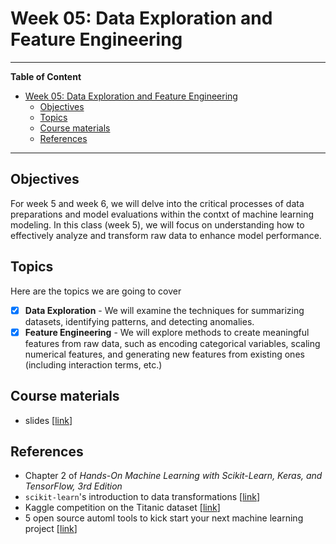 # Week 05: Data Exploration and Feature Engineering
---

**Table of Content**
- [Week 05: Data Exploration and Feature Engineering](#week-05-data-exploration-and-feature-engineering)
  - [Objectives](#objectives)
  - [Topics](#topics)
  - [Course materials](#course-materials)
  - [References](#references)

---
## Objectives
For week 5 and week 6, we will delve into the critical processes of data preparations and model evaluations within the contxt of machine learning modeling. In this class (week 5), we will focus on understanding how to effectively analyze and transform raw data to enhance model performance.

## Topics
Here are the topics we are going to cover
* [x] **Data Exploration** - We will examine the techniques for summarizing datasets, identifying patterns, and detecting anomalies.
* [x] **Feature Engineering** - We will explore methods to create meaningful features from raw data, such as encoding categorical variables, scaling numerical features, and generating new features from existing ones (including interaction terms, etc.)

## Course materials
* slides [[link](https://docs.google.com/presentation/d/18DgVRm_W9wDZmyV_sTMqh-bYU-Ak_Ln7OfteWp2Lyk8/edit?usp=sharing)]

## References
* Chapter 2 of *Hands-On Machine Learning with Scikit-Learn, Keras, and TensorFlow, 3rd Edition*
* `scikit-learn`'s introduction to data transformations [[link](https://scikit-learn.org/stable/data_transforms.html)]
* Kaggle competition on the Titanic dataset [[link](https://www.kaggle.com/competitions/titanic)]
* 5 open source automl tools to kick start your next machine learning project [[link](https://dev.to/meetkern/5-open-source-automl-tools-to-kick-start-your-next-machine-learning-project-4k35)]